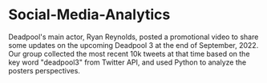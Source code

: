 # Social-Media-Analytics
Deadpool's main actor, Ryan Reynolds, posted a promotional video to share some updates on the upcoming Deadpool 3 at the end of September, 2022. Our group collected the most recent 10k tweets at that time based on the key word "deadpool3" from Twitter API, and used Python to analyze the posters perspectives.
